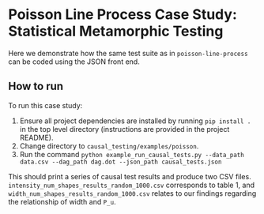 # Poisson Line Process Case Study: Statistical Metamorphic Testing
Here we demonstrate how the same test suite as in `poisson-line-process` can be coded using the JSON front end.

## How to run
To run this case study:
1. Ensure all project dependencies are installed by running `pip install .` in the top level directory
   (instructions are provided in the project README).
2. Change directory to `causal_testing/examples/poisson`.
3. Run the command `python example_run_causal_tests.py --data_path data.csv --dag_path dag.dot --json_path causal_tests.json`

This should print a series of causal test results and produce two CSV files. `intensity_num_shapes_results_random_1000.csv` corresponds to table 1, and `width_num_shapes_results_random_1000.csv` relates to our findings regarding the relationship of width and `P_u`.
